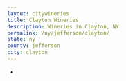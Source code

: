 ```yaml
---
layout: citywineries
title: Clayton Wineries
description: Wineries in Clayton, NY
permalink: /ny/jefferson/clayton/
state: ny
county: jefferson
city: clayton
---
```

-
